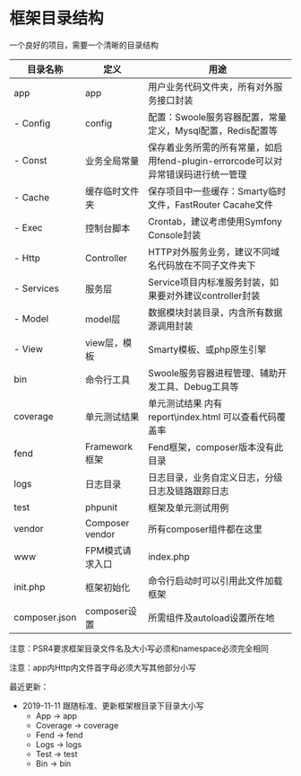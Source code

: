 # 框架目录结构
一个良好的项目，需要一个清晰的目录结构

| 目录名称 | 定义 | 用途 |
| --- | --- | --- |
| app       | app           | 用户业务代码文件夹，所有对外服务接口封装 |
| - Config  | config         | 配置：Swoole服务容器配置，常量定义，Mysql配置，Redis配置等 |
| - Const   | 业务全局常量  | 保存着业务所需的所有常量，如启用fend-plugin-errorcode可以对异常错误码进行统一管理 |
| - Cache   | 缓存临时文件夹  | 保存项目中一些缓存：Smarty临时文件，FastRouter Cacahe文件 |
| - Exec    | 控制台脚本     | Crontab，建议考虑使用Symfony Console封装|
| - Http    | Controller    | HTTP对外服务业务，建议不同域名代码放在不同子文件夹下 |
| - Services| 服务层         | Service项目内标准服务封装，如果要对外建议controller封装 |
| - Model   | model层        | 数据模块封装目录，内含所有数据源调用封装 |
| - View    | view层，模板    | Smarty模板、或php原生引擎 |
| bin       | 命令行工具     | Swoole服务容器进程管理、辅助开发工具、Debug工具等 |
| coverage  | 单元测试结果    | 单元测试结果 内有report\index.html 可以查看代码覆盖率 |
| fend      | Framework 框架 | Fend框架，composer版本没有此目录 |
| logs      | 日志目录       | 日志目录，业务自定义日志，分级日志及链路跟踪日志 |
| test      | phpunit       | 框架及单元测试用例 |
| vendor    | Composer vendor | 所有composer组件都在这里 |
| www       | FPM模式请求入口 | index.php |
| init.php  | 框架初始化     | 命令行启动时可以引用此文件加载框架 |
| composer.json  | composer设置 | 所需组件及autoload设置所在地 |

注意：PSR4要求框架目录文件名及大小写必须和namespace必须完全相同 

注意：app内Http内文件首字母必须大写其他部分小写 

最近更新：

* 2019-11-11 跟随标准、更新框架根目录下目录大小写
    * App -\> app
    * Coverage -\> coverage
    * Fend -\> fend
    * Logs -\> logs
    * Test -\> test
    * Bin -\> bin